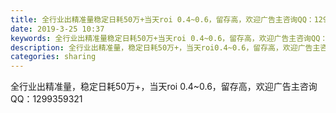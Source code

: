 ```yaml
---
title: 全行业出精准量稳定日耗50万+当天roi 0.4~0.6，留存高，欢迎广告主咨询QQ：1299359321
date: 2019-3-25 10:37
keywords: 全行业出精准量稳定日耗50万+当天roi 0.4~0.6，留存高，欢迎广告主咨询QQ：1299359321
description: 全行业出精准量，稳定日耗50万+，当天roi0.4~0.6，留存高，欢迎广告主咨询QQ：1299359321
categories: sharing
---
```

<td class="t_f" id="postmessage_3300780">

全行业出精准量，稳定日耗50万+，当天roi 0.4~0.6，留存高，欢迎广告主咨询QQ：1299359321</td>
